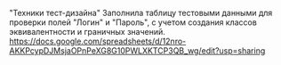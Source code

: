 "Техники тест-дизайна"
Заполнила таблицу тестовыми данными для проверки полей "Логин" и "Пароль", с учетом создания классов эквивалентности и граничных значений.
https://docs.google.com/spreadsheets/d/12nro-AKKPcypDJMsjaOPnPeXG8G10PWLXKTCP3QB_wg/edit?usp=sharing
